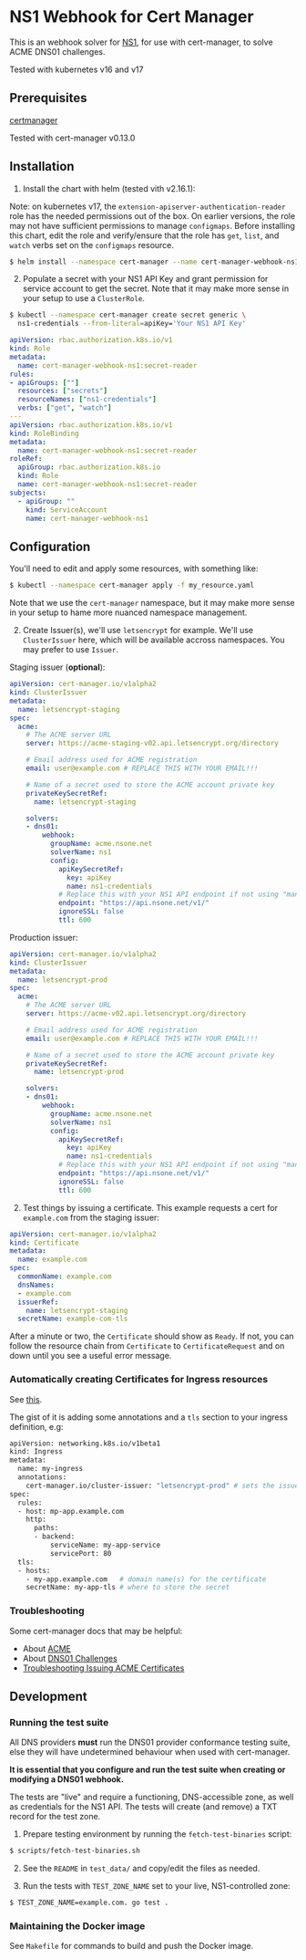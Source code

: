 # NS1 Webhook for Cert Manager

This is an webhook solver for [NS1](http://ns1.com), for use with cert-manager,
to solve ACME DNS01 challenges.

Tested with kubernetes v16 and v17

## Prerequisites

[certmanager](https://cert-manager.io/docs/installation/kubernetes/)

Tested with cert-manager v0.13.0

## Installation

1. Install the chart with helm (tested vith v2.16.1):

Note: on kubernetes v17, the `extension-apiserver-authentication-reader` role
has the needed permissions out of the box. On earlier versions, the role may
not have sufficient permissions to manage `configmaps`. Before installing this
chart, edit the role and verify/ensure that the role has `get`, `list`, and
`watch` verbs set on the `configmaps` resource.

```bash
$ helm install --namespace cert-manager --name cert-manager-webhook-ns1 ./deploy/cert-manager-webhook-ns1
```

2. Populate a secret with your NS1 API Key and grant permission for service
account to get the secret. Note that it may make more sense in your setup to
use a `ClusterRole`.
```bash
$ kubectl --namespace cert-manager create secret generic \
  ns1-credentials --from-literal=apiKey='Your NS1 API Key'
```

```yaml
apiVersion: rbac.authorization.k8s.io/v1
kind: Role
metadata:
  name: cert-manager-webhook-ns1:secret-reader
rules:
- apiGroups: [""]
  resources: ["secrets"]
  resourceNames: ["ns1-credentials"]
  verbs: ["get", "watch"]
---
apiVersion: rbac.authorization.k8s.io/v1
kind: RoleBinding
metadata:
  name: cert-manager-webhook-ns1:secret-reader
roleRef:
  apiGroup: rbac.authorization.k8s.io
  kind: Role
  name: cert-manager-webhook-ns1:secret-reader
subjects:
  - apiGroup: ""
    kind: ServiceAccount
    name: cert-manager-webhook-ns1
```

## Configuration

You'll need to edit and apply some resources, with something like:
```bash
$ kubectl --namespace cert-manager apply -f my_resource.yaml
```
Note that we use the `cert-manager` namespace, but it may make more sense in
your setup to hame more nuanced namespace management.

2. Create Issuer(s), we'll use `letsencrypt` for example. We'll use
`ClusterIssuer` here, which will be available accross namespaces. You may
prefer to use `Issuer`.

Staging issuer (**optional**):
```yaml
apiVersion: cert-manager.io/v1alpha2
kind: ClusterIssuer
metadata:
  name: letsencrypt-staging
spec:
  acme:
    # The ACME server URL
    server: https://acme-staging-v02.api.letsencrypt.org/directory

    # Email address used for ACME registration
    email: user@example.com # REPLACE THIS WITH YOUR EMAIL!!!

    # Name of a secret used to store the ACME account private key
    privateKeySecretRef:
      name: letsencrypt-staging

    solvers:
    - dns01:
        webhook:
          groupName: acme.nsone.net
          solverName: ns1
          config:
            apiKeySecretRef:
              key: apiKey
              name: ns1-credentials
            # Replace this with your NS1 API endpoint if not using "managed"
            endpoint: "https://api.nsone.net/v1/"
            ignoreSSL: false
            ttl: 600
```

Production issuer:
```yaml
apiVersion: cert-manager.io/v1alpha2
kind: ClusterIssuer
metadata:
  name: letsencrypt-prod
spec:
  acme:
    # The ACME server URL
    server: https://acme-v02.api.letsencrypt.org/directory

    # Email address used for ACME registration
    email: user@example.com # REPLACE THIS WITH YOUR EMAIL!!!

    # Name of a secret used to store the ACME account private key
    privateKeySecretRef:
      name: letsencrypt-prod

    solvers:
    - dns01:
        webhook:
          groupName: acme.nsone.net
          solverName: ns1
          config:
            apiKeySecretRef:
              key: apiKey
              name: ns1-credentials
            # Replace this with your NS1 API endpoint if not using "managed"
            endpoint: "https://api.nsone.net/v1/"
            ignoreSSL: false
            ttl: 600
```

2. Test things by issuing a certificate. This example requests a cert for
`example.com` from the staging issuer:
```yaml
apiVersion: cert-manager.io/v1alpha2
kind: Certificate
metadata:
  name: example.com
spec:
  commonName: example.com
  dnsNames:
  - example.com
  issuerRef:
    name: letsencrypt-staging
  secretName: example-com-tls
```

After a minute or two, the `Certificate` should show as `Ready`. If not, you
can follow the resource chain from `Certificate` to `CertificateRequest` and on
down until you see a useful error message.

### Automatically creating Certificates for Ingress resources

See [this](https://docs.cert-manager.io/en/latest/tasks/issuing-certificates/ingress-shim.html).

The gist of it is adding some annotations and a `tls` section to your ingress
definition, e.g:
```bash
apiVersion: networking.k8s.io/v1beta1
kind: Ingress
metadata:
  name: my-ingress
  annotations:
    cert-manager.io/cluster-issuer: "letsencrypt-prod" # sets the issuer to use
spec:
  rules:
  - host: mp-app.example.com
    http:
      paths:
      - backend:
          serviceName: my-app-service
          servicePort: 80
  tls:
  - hosts:
    - my-app.example.com   # domain name(s) for the certificate
    secretName: my-app-tls # where to store the secret
```

### Troubleshooting

Some cert-manager docs that may be helpful:

* About [ACME](https://cert-manager.io/docs/configuration/acme/)
* About [DNS01 Challenges](https://cert-manager.io/docs/configuration/acme/dns01/)
* [Troubleshooting Issuing ACME Certificates](https://cert-manager.io/docs/faq/acme/)

## Development

### Running the test suite

All DNS providers **must** run the DNS01 provider conformance testing suite,
else they will have undetermined behaviour when used with cert-manager.

**It is essential that you configure and run the test suite when creating or
modifying a DNS01 webhook.**

The tests are "live" and require a functioning, DNS-accessible zone, as well as
credentials for the NS1 API. The tests will create (and remove) a TXT record
for the test zone.

1. Prepare testing environment by running the `fetch-test-binaries` script:

```bash
$ scripts/fetch-test-binaries.sh
```

2. See the `README` in `test_data/` and copy/edit the files as needed.

3. Run the tests with `TEST_ZONE_NAME` set to your live, NS1-controlled zone:

```bash
$ TEST_ZONE_NAME=example.com. go test .
```

### Maintaining the Docker image

See `Makefile` for commands to build and push the Docker image.
